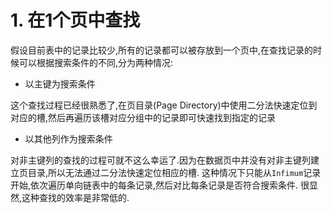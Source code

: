 # 1. 在1个页中查找

假设目前表中的记录比较少,所有的记录都可以被存放到一个页中,在查找记录的时候可以根据搜索条件的不同,分为两种情况:

- 以主键为搜索条件

这个查找过程已经很熟悉了,在页目录(Page Directory)中使用二分法快速定位到对应的槽,然后再遍历该槽对应分组中的记录即可快速找到指定的记录

- 以其他列作为搜索条件

对非主键列的查找的过程可就不这么幸运了.因为在数据页中并没有对非主键列建立页目录,所以无法通过二分法快速定位相应的槽.
这种情况下只能从`Infimum`记录开始,依次遍历单向链表中的每条记录,然后对比每条记录是否符合搜索条件.
很显然,这种查找的效率是非常低的.
